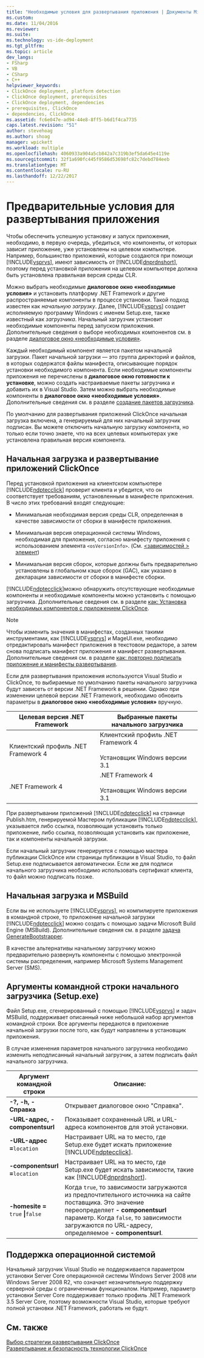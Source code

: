 ```yaml
---
title: "Необходимые условия для развертывания приложения | Документы Microsoft"
ms.custom: 
ms.date: 11/04/2016
ms.reviewer: 
ms.suite: 
ms.technology: vs-ide-deployment
ms.tgt_pltfrm: 
ms.topic: article
dev_langs:
- FSharp
- VB
- CSharp
- C++
helpviewer_keywords:
- ClickOnce deployment, platform detection
- ClickOnce deployment, prerequisites
- ClickOnce deployment, dependencies
- prerequisites, ClickOnce
- dependencies, ClickOnce
ms.assetid: fc6e047e-ad94-44e8-8ff5-b6d1f4ca7735
caps.latest.revision: "51"
author: stevehoag
ms.author: shoag
manager: wpickett
ms.workload: multiple
ms.openlocfilehash: 4060933a904a5cb842a7c319b3ef5da645e4119e
ms.sourcegitcommit: 32f1a690fc445f9586d53698fc82c7debd784eeb
ms.translationtype: MT
ms.contentlocale: ru-RU
ms.lasthandoff: 12/22/2017
---
```

# <a name="application-deployment-prerequisites"></a>Предварительные условия для развертывания приложения
Чтобы обеспечить успешную установку и запуск приложения, необходимо, в первую очередь, убедиться, что компоненты, от которых зависит приложение, уже установлены на целевом компьютере. Например, большинство приложений, которые создаются при помощи [!INCLUDE[vsprvs](../code-quality/includes/vsprvs_md.md)], имеют зависимость от [!INCLUDE[dnprdnshort](../code-quality/includes/dnprdnshort_md.md)], поэтому перед установкой приложения на целевом компьютере должна быть установлена правильная версия среды CLR.  
  
 Можно выбрать необходимые **диалоговое окно «необходимые условия»** и установить платформу .NET Framework и другие распространяемые компоненты в процессе установки. Такой подход известен как *начальную загрузку*. Далее, [!INCLUDE[vsprvs](../code-quality/includes/vsprvs_md.md)] создает исполняемую программу Windows с именем Setup.exe, также известный как *загрузчика*. Начальный загрузчик установит необходимые компоненты перед запуском приложения. Дополнительные сведения о выборе необходимых компонентов см. в разделе [диалоговое окно «необходимые условия»](../ide/reference/prerequisites-dialog-box.md).  
  
 Каждый необходимый компонент является пакетом начальной загрузки. Пакет начальной загрузки — это группа директорий и файлов, в которых содержатся файлы манифеста, описывающие порядок установки необходимого компонента. Если необходимые компоненты приложения не перечислены в **диалоговое окно готовности к установке**, можно создать настраиваемые пакеты загрузчика и добавить их в Visual Studio. Затем можно выбрать необходимые компоненты в **диалоговое окно «необходимые условия»**. Дополнительные сведения см. в разделе [создание пакетов загрузчика](../deployment/creating-bootstrapper-packages.md).  
  
 По умолчанию для развертывания приложений ClickOnce начальная загрузка включена, а генерируемый для них начальный загрузчик подписан. Вы можете отключить начальную загрузку компонента, но только если точно знаете, что на всех целевых компьютерах уже установлена правильная версия компонента.  
  
## <a name="bootstrapping-and-clickonce-deployment"></a>Начальная загрузка и развертывание приложений ClickOnce  
 Перед установкой приложения на клиентском компьютере [!INCLUDE[ndptecclick](../deployment/includes/ndptecclick_md.md)] проверит клиента и убедится, что он соответствует требованиям, установленным в манифесте приложения. В число этих требований входят следующие:  
  
-   Минимальная необходимая версия среды CLR, определенная в качестве зависимости от сборки в манифесте приложения.  
  
-   Минимальная версия операционной системы Windows, необходимая для приложения, согласно манифесту приложения с использованием элемента `<osVersionInfo>`. (См. [ \<зависимостей > элемент](../deployment/dependency-element-clickonce-application.md))  
  
-   Минимальная версия сборок, которые должны быть предварительно установлены в глобальном кэше сборок (GAC), как указано в декларации зависимости от сборки в манифесте сборки.  
  
 [!INCLUDE[ndptecclick](../deployment/includes/ndptecclick_md.md)]можно обнаружить отсутствующие необходимые компоненты и необходимые компоненты можно установить с помощью загрузчика. Дополнительные сведения см. в разделе [как: Установка необходимых компонентов с приложением ClickOnce](../deployment/how-to-install-prerequisites-with-a-clickonce-application.md).  
  
> [!NOTE]
>  Чтобы изменить значения в манифестах, созданных такими инструментами, как [!INCLUDE[vsprvs](../code-quality/includes/vsprvs_md.md)] и MageUI.exe, необходимо отредактировать манифест приложения в текстовом редакторе, а затем снова подписать манифест приложения и манифест развертывания. Дополнительные сведения см. в разделе [как: повторно подписать приложение и манифесты развертывания](../deployment/how-to-re-sign-application-and-deployment-manifests.md).  
  
 Если для развертывания приложения используются Visual Studio и ClickOnce, то выбираемые по умолчанию пакеты начального загрузчика будут зависеть от версии .NET Framework в решении. Однако при изменении целевой версии .NET Framework, необходимо обновить параметры в **диалоговое окно «необходимые условия»** вручную.  
  
|Целевая версия .NET Framework|Выбранные пакеты начального загрузчика|  
|---------------------------|------------------------------------|  
|Клиентский профиль .NET Framework 4|Клиентский профиль .NET Framework 4<br /><br /> Установщик Windows версии 3.1|  
|.NET Framework 4|.NET Framework 4<br /><br /> Установщик Windows версии 3.1|  
  
 При развертывании приложений [!INCLUDE[ndptecclick](../deployment/includes/ndptecclick_md.md)] на странице Publish.htm, генерируемой Мастером публикации [!INCLUDE[ndptecclick](../deployment/includes/ndptecclick_md.md)], указывается либо ссылка, позволяющая установить только приложение, либо ссылка, позволяющая установить как приложение, так и компоненты начальной загрузки.  
  
 Если начальный загрузчик генерируется с помощью мастера публикации ClickOnce или страницы публикации в Visual Studio, то файл Setup.exe подписывается автоматически. Если же для подписи начального загрузчика необходимо использовать сертификат клиента, то файл можно подписать позже.  
  
## <a name="bootstrapping-and-msbuild"></a>Начальная загрузка и MSBuild  
 Если вы не используете [!INCLUDE[vsprvs](../code-quality/includes/vsprvs_md.md)], но компилируете приложения в командной строке, то приложение начальной загрузки [!INCLUDE[ndptecclick](../deployment/includes/ndptecclick_md.md)] можно создать с помощью задачи Microsoft Build Engine (MSBuild). Дополнительные сведения см. в разделе [задача GenerateBootstrapper](../msbuild/generatebootstrapper-task.md).  
  
 В качестве альтернативы начальному загрузчику можно предварительно развернуть компоненты с помощью электронной системы распределения, например Microsoft Systems Management Server (SMS).  
  
## <a name="bootstrapper-setupexe-command-line-arguments"></a>Аргументы командной строки начального загрузчика (Setup.exe)  
 Файл Setup.exe, сгенерированный с помощью [!INCLUDE[vsprvs](../code-quality/includes/vsprvs_md.md)] и задач MSBuild, поддерживает описанный ниже небольшой набор аргументов командной строки. Все аргументы передаются в приложение начальной загрузки после того, как будут направлены в установщик приложения.  
  
 В случае изменения параметров начального загрузчика необходимо изменить неподписанный начальный загрузчик, а затем подписать файл начального загрузчика.  
  
|Аргумент командной строки|Описание:|  
|---------------------------|-----------------|  
|**-?, -h, - Справка**|Открывает диалоговое окно "Справка".|  
|**-URL-адрес, - componentsurl**|Показывает сохраненный URL и URL-адреса компонентов для этой установки.|  
|**-URL-адрес =**`location`|Настраивает URL на то место, где Setup.exe будет искать приложение [!INCLUDE[ndptecclick](../deployment/includes/ndptecclick_md.md)].|  
|**-componentsurl =**`location`|Настраивает URL на то место, где Setup.exe будет искать зависимости, такие как [!INCLUDE[dnprdnshort](../code-quality/includes/dnprdnshort_md.md)].|  
|**-homesite =** `true` **&#124;**`false`|Когда `true`, то зависимости загружаются из предпочтительного источника на сайте поставщика. Это значение переопределяет **- componentsurl** параметр. Когда `false`, то зависимости загружаются по URL-адресу, определяемое **- componentsurl**.|  
  
## <a name="operating-system-support"></a>Поддержка операционной системой  
 Начальный загрузчик Visual Studio не поддерживается параметром установки Server Core операционной системы Windows Server 2008 или Windows Server 2008 R2, что означает незначительную поддержку серверной среды с ограниченным функционалом. Например, параметр установки Server Core поддерживает только профиль .NET Framework 3.5 Server Core, поэтому возможности Visual Studio, которые требуют полной установки .NET Framework, работать не будут.  
  
## <a name="see-also"></a>См. также  
 [Выбор стратегии развертывания ClickOnce](../deployment/choosing-a-clickonce-deployment-strategy.md)   
 [Развертывание и безопасность технологии ClickOnce](../deployment/clickonce-security-and-deployment.md)